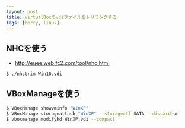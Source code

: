 ```yaml
---
layout: post
title: VirtualBoxのvdiファイルをトリミングする
tags: [berry, linux]
---
```


## NHCを使う

- http://euee.web.fc2.com/tool/nhc.html

```bash
$ ./nhctrim Win10.vdi
```

## VBoxManageを使う

```bash
$ VBoxManage showvminfo "WinXP"
$ VBoxManage storageattach "WinXP" --storagectl SATA --discard on
$ vboxmanage modifyhd WinXP.vdi --compact
```
